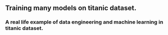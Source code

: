 ## Training many models on titanic dataset.

### A real life example of data engineering and machine learning in titanic dataset.
